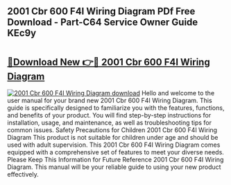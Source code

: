 ## 2001 Cbr 600 F4I Wiring Diagram PDf Free Download - Part-C64 Service Owner Guide KEc9y

# <h2><a href="http://dftfz73.blite.top/?on=2001+Cbr+600+F4I+Wiring+Diagram">🔗Download New 👉🔴 2001 Cbr 600 F4I Wiring Diagram</a></h2>

[![2001 Cbr 600 F4I Wiring Diagram download](https://i.imgur.com/lujVjoI.png)](http://dftfz73.blite.top/?on=2001+Cbr+600+F4I+Wiring+Diagram)
Hello and welcome to the user manual for your brand new 2001 Cbr 600 F4I Wiring Diagram. This guide is specifically designed to familiarize you with the features, functions, and benefits of your product. You will find step-by-step instructions for installation, usage, and maintenance, as well as troubleshooting tips for common issues. Safety Precautions for Children 2001 Cbr 600 F4I Wiring Diagram This product is not suitable for children under age and should be used with adult supervision. This 2001 Cbr 600 F4I Wiring Diagram comes equipped with a comprehensive set of features to meet your diverse needs. Please Keep This Information for Future Reference 2001 Cbr 600 F4I Wiring Diagram. This manual will be your reliable guide to using your new product effectively.
